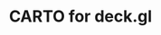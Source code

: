 ---
title: CARTO for deck.gl
description: "Build applications using CARTO & deck.gl's advanced framework for data visualization"
icon: "/img/icons/carto-deck.png"
repoUrl: https://github.com/visgl/deck.gl/tree/master/modules/carto

url: deck-gl
indexPage: "getting-started.md"

menu:
  - title: "Getting started"
  - title: "Using the CartoLayer"
  - title: "Examples"
    folder:
      - title: "Gallery"
      - title: "Basic examples"
        folder:
        - title: "Hello World"
        - title: "BigQuery Tileset Layer"
        - title: "Data Observatory Tileset Layer"
        - title: "CARTO Basemap"
        - title: "Interactivity"
        - title: "Icon Layer"
      - title: "Styling"
        folder:
          - title: "Color Bins Style"
          - title: "Color Categories Style"
          - title: "Color Continuous Style"
      - title: "Clustering and Aggregation"
        folder:
          - title: "Clustering"
          - title: "Grid Layer"
          - title: "H3 Cluster Layer"
          - title: "H3 Hexagon Layer"
          - title: "Heatmap Layer"
          - title: "Hexagon Layer"
          - title: "S2 Layer"
      - title: "Advanced examples"
        folder:
          - title: "Arc Layer"
          - title: "Contour Layer"
          - title: "Extrusion"
          - title: "Globe View"
          - title: "Lighting"
          - title: "Trips Layer"
  - title: "Reference"
  - title: "Release Notes"
---
